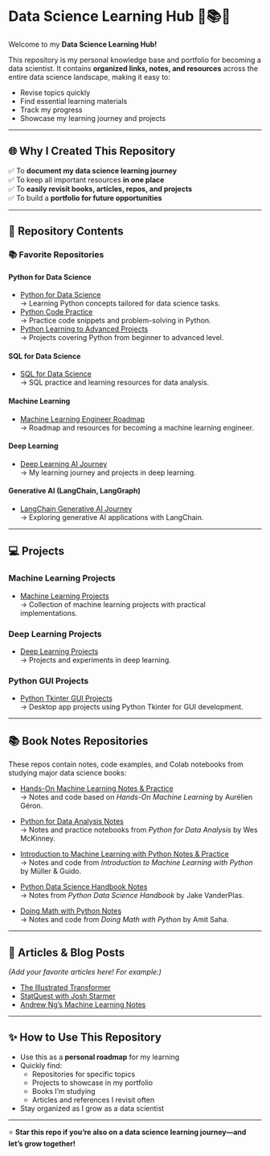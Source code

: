 # Data Science Learning Hub 🧠📚🚀

Welcome to my **Data Science Learning Hub!**  

This repository is my personal knowledge base and portfolio for becoming a data scientist. It contains **organized links, notes, and resources** across the entire data science landscape, making it easy to:

- Revise topics quickly
- Find essential learning materials
- Track my progress
- Showcase my learning journey and projects

---

## 🌐 Why I Created This Repository

✅ To **document my data science learning journey**  
✅ To keep all important resources **in one place**  
✅ To **easily revisit books, articles, repos, and projects**  
✅ To build a **portfolio for future opportunities**

---

## 📂 Repository Contents

### 📚 Favorite Repositories

#### Python for Data Science
- [Python for Data Science](https://github.com/Saifullah785/Python_for_Data_Science)  
  → Learning Python concepts tailored for data science tasks.
- [Python Code Practice](https://github.com/Saifullah785/python-code-practice)  
  → Practice code snippets and problem-solving in Python.
- [Python Learning to Advanced Projects](https://github.com/Saifullah785/python-learning-to-advanced-projects)  
  → Projects covering Python from beginner to advanced level.

#### SQL for Data Science
- [SQL for Data Science](https://github.com/Saifullah785/SQL-for-Data-Science)  
  → SQL practice and learning resources for data analysis.

#### Machine Learning
- [Machine Learning Engineer Roadmap](https://github.com/Saifullah785/machine-learning-engineer-roadmap)  
  → Roadmap and resources for becoming a machine learning engineer.

#### Deep Learning
- [Deep Learning AI Journey](https://github.com/Saifullah785/deep-learning-ai-journey)  
  → My learning journey and projects in deep learning.

#### Generative AI (LangChain, LangGraph)
- [LangChain Generative AI Journey](https://github.com/Saifullah785/langchain-generative-ai-journey)  
  → Exploring generative AI applications with LangChain.

---

## 💻 Projects

### Machine Learning Projects
- [Machine Learning Projects](https://github.com/Saifullah785/Machine_Learning_Projects)  
  → Collection of machine learning projects with practical implementations.

### Deep Learning Projects
- [Deep Learning Projects](https://github.com/Saifullah785/deep-learning-projects)  
  → Projects and experiments in deep learning.

### Python GUI Projects
- [Python Tkinter GUI Projects](https://github.com/Saifullah785/Python_Tkinter_GUI_Projects)  
  → Desktop app projects using Python Tkinter for GUI development.

---

## 📚 Book Notes Repositories

These repos contain notes, code examples, and Colab notebooks from studying major data science books:

- [Hands-On Machine Learning Notes & Practice](https://github.com/Saifullah785/hands-on-ml-notes-practice)  
  → Notes and code based on *Hands-On Machine Learning* by Aurélien Géron.

- [Python for Data Analysis Notes](https://github.com/Saifullah785/python-for-data-analysis-notes)  
  → Notes and practice notebooks from *Python for Data Analysis* by Wes McKinney.

- [Introduction to Machine Learning with Python Notes & Practice](https://github.com/Saifullah785/intro-to-ml-with-python-notes-practice)  
  → Notes and code from *Introduction to Machine Learning with Python* by Müller & Guido.

- [Python Data Science Handbook Notes](https://github.com/Saifullah785/python-data-science-handbook-notes)  
  → Notes from *Python Data Science Handbook* by Jake VanderPlas.

- [Doing Math with Python Notes](https://github.com/Saifullah785/doing-math-with-python-notes)  
  → Notes and code from *Doing Math with Python* by Amit Saha.

---

## 📝 Articles & Blog Posts

*(Add your favorite articles here! For example:)*

- [The Illustrated Transformer](https://jalammar.github.io/illustrated-transformer/)  
- [StatQuest with Josh Starmer](https://www.youtube.com/c/joshstarmer)  
- [Andrew Ng’s Machine Learning Notes](https://www.andrewng.org/)

---

## ✨ How to Use This Repository

- Use this as a **personal roadmap** for my learning
- Quickly find:
  - Repositories for specific topics
  - Projects to showcase in my portfolio
  - Books I’m studying
  - Articles and references I revisit often
- Stay organized as I grow as a data scientist

---

⭐ **Star this repo if you’re also on a data science learning journey—and let’s grow together!**

